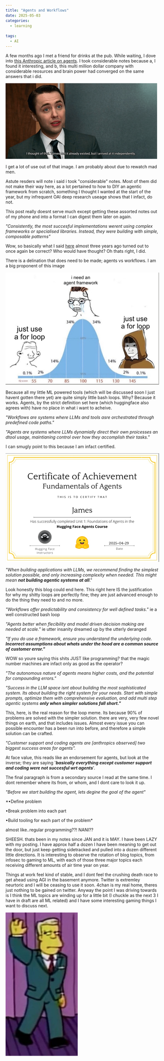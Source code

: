 ```yaml
---
title: "Agents and Workflows"
date: 2025-05-03
categories:
  - learning
  
tags:
  - AI
---
```


A few months ago I met a friend for drinks at the pub. While waiting, I dove into [this Anthropic article on agents](https://www.anthropic.com/engineering/building-effective-agents). I took considerable notes because a, I found it interesting, and b, this multi million dollar company with considerable reosurces and brain power had converged on the same answers that i did.

![pete](/assets/images/2004/pete.png)

I get a lot of use out of that image. I am probably about due to rewatch mad men. 

Astute resders will note i said i took "considerable" notes. Most of them did not make their way here, as a lot pertained to how to DIY an agentic framework from scratch, something I thought I wanted at the start of the year, but my infrequent OAI deep research useage shows that I infact, do not.

This post really doesnt serve much except getting these assorted notes out of my phone and into a format I can digest them later on again.

*"Consistently, the most succesful implementations werent using complex frameworks or specialised libraries. Instead, they were building with simple, composable patterns"*

Wow, so basically what I said [here](https://onecloudemoji.github.io/learning/lemonsqueezy/) almost three years ago turned out to once again be correct? Who would have thought? Oh thats right, I did.

There is a delination that does need to be made; agents vs workflows. I am a big proponent of this image

![loop](/assets/images/agents/loop.jpg)

Because all my little ML powered tools (which will be discussed soon I just havent gotten there yet) are quite simply little bash loops. Why? Because it works. Agents, by the strict definition set here (which huggingface also agrees with) have no place in what i want to acheive.

*"Workflows are systems where LLMs and tools asre orchestrated through predefined code paths."*

*"Agents are systems where LLMs dynamially direct their own proicesses an dtool usage, maintianing control over how they accomplish their tasks."*

I can smugly point to this because I am infact certified.

![cert](/assets/images/agents/cert.jpg)

*"When building applications with LLMs, we recommend finding the simplest solution possible, and only increasing complexity when needed. This might mean* ***not building agentic systems at all***."

Look honestly this blog could end here. This right here IS the justification for why my shitty loops are perfectly fine; they are just advanced enough to do the thing they need to and no more. 

*"Workflows offer predictability and consistency for well defined tasks."* ie a well constructed bash loop

*"Agents better when flecibility and model driven decision making are needed at scale."* ie utter insanity dreamed up by the utterly deranged
	
*"If you do use a framework, ensure you understand the underlying code.* ***Incorrect assumptions about whats under the hood are a common source of customer error."***

WOW so youre saying this shits JUST like programming? that the magic number machines are infact only as good as the operator? 

*"The autonomous nature of agents means higher costs, and the potential for compounding errors."*

*"Success in the LLM space isnt about building the most sophisticated system. Its about building the right system for your needs. Start with simple prompts, optimize them with comprehensive evaluation, and add multi step agentic systems* ***only when simpler solutions fall short."***

This, here, is the real reason for the loop meme. Its because 90% of problems are solved with the simpler solution. there are very, very few novel things on earth, and that includes issues. Almost every issue you can possible encounter has a been run into before, and therefore a simple solution can be crafted.

*"Customer support and coding agents are [anthropics observed] two biggest success areas for agents".*

At face value, this reads like an endorsement for agents, but look at the inverse; they are saying '***basically everything except customer support and coding were not succesful wrt agents***'.

The final paragraph is from a secondary source I read at the same time. I dont remember where its from, or whom, and I dont care to look it up.

*"Before we start building the agent, lets degine the goal of the agent"*

*•Define problem

•Break problem into each part

•Build tooling for each part of the problem*

almost like..regular programming??! NANI??

SHEESH. thats been in my notes since JAN and it is MAY. I have been LAZY with my posting. I have approx half a dozen I have been meaning to get out the door, but just keep getting sidetracked and pulled into a dozen different little directions. It is interesting to observe the rotation of blog topics, from infosec to gaming to ML, with each of those three major topics each receiving different amounts of air time year on year.

Things at work feel kind of stable, and I dont feel the crushing death race to get ahead using AGI in the basement anymore. Twitter is extremley neurtoric and I will be ceasing to use it soon. 4chan is my real home, theres just nothing to be gained on twitter. Anyway the point I was driving towards is I think the ML topics are winding up for a little bit (I chuckle as the next 3 I have in draft are all ML related) and I have some interesting gaming things I want to discuss next.

![wolfcastle](/assets/images/fable/mcbain.jpg)

